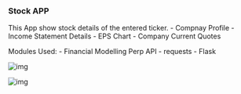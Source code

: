 ### Stock APP

This App show stock details of the entered ticker.
	-	Compnay Profile
	-   Income Statement Details
	-	EPS Chart
	-	Company Current Quotes
	
Modules Used:
	- Financial Modelling Perp API
	- requests
	- Flask
	
![img](https://github.com/Siddharthbadal/Python-Projects/blob/main/stockapp/image2.png)
	
![img](https://github.com/Siddharthbadal/Python-Projects/blob/main/stockapp/image1.png)
